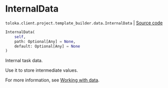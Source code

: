 # InternalData
`toloka.client.project.template_builder.data.InternalData` | [Source code](https://github.com/Toloka/toloka-kit/blob/v1.2.0.post1/src/client/project/template_builder/data.py#L55)

```python
InternalData(
    self,
    path: Optional[Any] = None,
    default: Optional[Any] = None
)
```

Internal task data.


Use it to store intermediate values.

For more information, see [Working with data](https://toloka.ai/docs/template-builder/operations/work-with-data).

